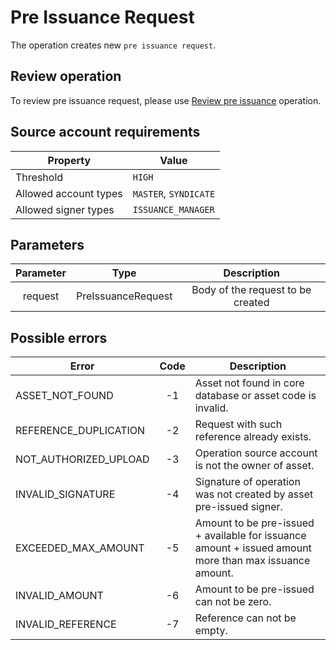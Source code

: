 # Pre Issuance Request

The operation creates new `pre issuance request`.

## Review operation

To review pre issuance request, please use [Review pre issuance][1] operation.

## Source account requirements

| Property              | Value                 |
|-----------------------|-----------------------|
| Threshold             | `HIGH`                  |
| Allowed account types | `MASTER`, `SYNDICATE` |
| Allowed signer types  | `ISSUANCE_MANAGER`    |

## Parameters

| Parameter |       Type         | Description                       |
|:---------:|:------------------:|:---------------------------------:|
|  request  | PreIssuanceRequest | Body of the request to be created |

## Possible errors

| Error                 | Code | Description                                                                                            |
|-----------------------|:----:|--------------------------------------------------------------------------------------------------------|
| ASSET_NOT_FOUND       | -1   | Asset not found in core database or asset code is invalid.                                             |
| REFERENCE_DUPLICATION | -2   | Request with such reference already exists.                                                            |
| NOT_AUTHORIZED_UPLOAD | -3   | Operation source account is not the owner of asset.                                                     |
| INVALID_SIGNATURE     | -4   | Signature of operation was not created by asset pre-issued signer.                                     |
| EXCEEDED_MAX_AMOUNT   | -5   | Amount to be pre-issued + available for issuance amount + issued amount more than max issuance amount. |
| INVALID_AMOUNT        | -6   | Amount to be pre-issued can not be zero.                                                               |
| INVALID_REFERENCE     | -7   | Reference can not be empty.                                                                            |

[1]: /tech/requests_issuance.md

